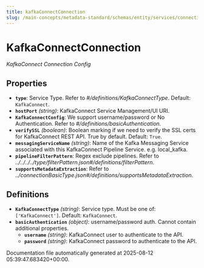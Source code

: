```yaml
---
title: kafkaConnectConnection
slug: /main-concepts/metadata-standard/schemas/entity/services/connections/pipeline/kafkaconnectconnection
---
```


# KafkaConnectConnection

*KafkaConnect Connection Config*

## Properties

- **`type`**: Service Type. Refer to *#/definitions/KafkaConnectType*. Default: `KafkaConnect`.
- **`hostPort`** *(string)*: KafkaConnect Service Management/UI URI.
- **`KafkaConnectConfig`**: We support username/password or No Authentication. Refer to *#/definitions/basicAuthentication*.
- **`verifySSL`** *(boolean)*: Boolean marking if we need to verify the SSL certs for KafkaConnect REST API. True by default. Default: `True`.
- **`messagingServiceName`** *(string)*: Name of the Kafka Messaging Service associated with this KafkaConnect Pipeline Service. e.g. local_kafka.
- **`pipelineFilterPattern`**: Regex exclude pipelines. Refer to *../../../../type/filterPattern.json#/definitions/filterPattern*.
- **`supportsMetadataExtraction`**: Refer to *../connectionBasicType.json#/definitions/supportsMetadataExtraction*.
## Definitions

- **`KafkaConnectType`** *(string)*: Service type. Must be one of: `['KafkaConnect']`. Default: `KafkaConnect`.
- **`basicAuthentication`** *(object)*: username/password auth. Cannot contain additional properties.
  - **`username`** *(string)*: KafkaConnect user to authenticate to the API.
  - **`password`** *(string)*: KafkaConnect password to authenticate to the API.


Documentation file automatically generated at 2025-08-12 05:39:47.683420+00:00.
